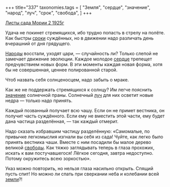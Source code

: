 +++
title="337"
taxonomies.tags = [
 "Земля",
 "сердце",
 "значение",
 "народ",
 "луч",
 "срок",
 "свобода",
]
+++

[Листы сада Мории 2 1925г](/agni/1925)

Удача не покинет стремящихся, ибо трудно попасть в стрелу на полёте. Как быстры [сроки](/tags/срок) суждённых, но в движении надо различать день вчерашний от дня грядущего.   

[Народы](/tags/народ) восстали, уходят цари, — случайность ли? Только слепой не замечает движение эволюции. Каждое молодое [сердце](/tags/сердце) трепещет предчувствием новых форм. В эти моменты каждая новая форма, хотя бы не совершенная, ценнее полированной старой.   

Чтоб назвать себя солнценосцем, надо забыть о мраке.   

Как же не поддержать стремящихся к солнцу? Им легче пояснить [значение](/tags/значение) солнечной праны. Солнечный [луч](/tags/луч) для них осветит новые недра — только надо принять.   

Каждый позванный получает всю чашу. Если он не примет вестника, он получит часть суждённого. Если ему не вместить этой части, ему будет дана частица разделённая, — так каждый отмерит.   

Надо сказать избравшим частицу разделённую: «Самомалые, по привычке легкомыслия изгнали вы себя из сада! Чуйте, как легко было принять вестника чаши. Вместе с ним посадили бы малое дерево великой [свободы](/tags/свобода). Как тяжко заглядывать теперь в глаза прохожих, искать к вам постучавшегося! Лёгкое сегодня, завтра недоступно. Потому окружитесь всею зоркостью».   

Указ можно повторить, но нельзя глаза насильно открыть. Спящий пусть спит! Но можно ли спать при сверкании неба и колебании всей [земли](/tags/Земля)?!   

